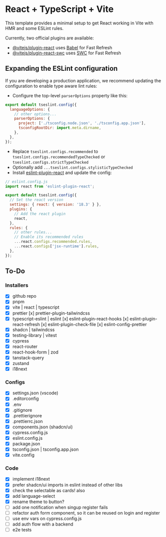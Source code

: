# React + TypeScript + Vite

This template provides a minimal setup to get React working in Vite with HMR and some ESLint rules.

Currently, two official plugins are available:

- [@vitejs/plugin-react](https://github.com/vitejs/vite-plugin-react/blob/main/packages/plugin-react/README.md) uses [Babel](https://babeljs.io/) for Fast Refresh
- [@vitejs/plugin-react-swc](https://github.com/vitejs/vite-plugin-react-swc) uses [SWC](https://swc.rs/) for Fast Refresh

## Expanding the ESLint configuration

If you are developing a production application, we recommend updating the configuration to enable type aware lint rules:

- Configure the top-level `parserOptions` property like this:

```js
export default tseslint.config({
  languageOptions: {
    // other options...
    parserOptions: {
      project: ['./tsconfig.node.json', './tsconfig.app.json'],
      tsconfigRootDir: import.meta.dirname,
    },
  },
});
```

- Replace `tseslint.configs.recommended` to `tseslint.configs.recommendedTypeChecked` or `tseslint.configs.strictTypeChecked`
- Optionally add `...tseslint.configs.stylisticTypeChecked`
- Install [eslint-plugin-react](https://github.com/jsx-eslint/eslint-plugin-react) and update the config:

```js
// eslint.config.js
import react from 'eslint-plugin-react';

export default tseslint.config({
  // Set the react version
  settings: { react: { version: '18.3' } },
  plugins: {
    // Add the react plugin
    react,
  },
  rules: {
    // other rules...
    // Enable its recommended rules
    ...react.configs.recommended.rules,
    ...react.configs['jsx-runtime'].rules,
  },
});
```

## To-Do

### Installers

- [x] github repo
- [x] pnpm
- [x] vite | react | typescript
- [x] prettier
      [x] prettier-plugin-tailwindcss
- [x] typescript-eslint | eslint
      [x] eslint-plugin-react-hooks
      [x] eslint-plugin-react-refresh
      [x] eslint-plugin-check-file
      [x] eslint-config-prettier
- [x] shadcn | tailwindcss
- [x] testing-library | vitest
- [x] cypress
- [x] react-router
- [x] react-hook-form | zod
- [x] tanstack-query
- [x] zustand
- [x] i18next

### Configs

- [x] settings.json (vscode)
- [x] .editorconfig
- [x] .env
- [x] .gitignore
- [x] .prettierignore
- [x] .prettierrc.json
- [x] components.json (shadcn/ui)
- [x] cypress.config.js
- [x] eslint.config.js
- [x] package.json
- [x] tsconfig.json | tsconfig.app.json
- [x] vite.config

### Code

- [x] implement i18next
- [x] prefer shadcn/ui imports in eslint instead of other libs
- [x] check the selectable as cards! also
- [x] add language-select
- [x] rename theme to button?
- [ ] add one notification when singup register fails
- [ ] refactor auth form component, so it can be reused on login and register
- [ ] use env vars on cypress.config.js
- [ ] add auth flow with a backend
- [ ] e2e tests
